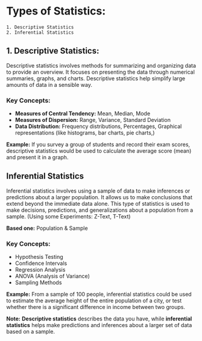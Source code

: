 # Types of Statistics:

    1. Descriptive Statistics
    2. Inferential Statistics

## 1. Descriptive Statistics:

Descriptive statistics involves methods for summarizing and organizing data to provide an overview. It focuses on presenting the data through numerical summaries, graphs, and charts. Descriptive statistics help simplify large amounts of data in a sensible way.

### Key Concepts:

- **Measures of Central Tendency:** Mean, Median, Mode
- **Measures of Dispersion:** Range, Variance, Standard Deviation
- **Data Distribution:** Frequency distributions, Percentages, Graphical representations (like histograms, bar charts, pie charts,)

**Example:** If you survey a group of students and record their exam scores, descriptive statistics would be used to calculate the average score (mean) and present it in a graph.

## Inferential Statistics

Inferential statistics involves using a sample of data to make inferences or predictions about a larger population. It allows us to make conclusions that extend beyond the immediate data alone. This type of statistics is used to make decisions, predictions, and generalizations about a population from a sample. (Using some Experiments: Z-Text, T-Text)

**Based one:** Population & Sample

### Key Concepts:

- Hypothesis Testing
- Confidence Intervals
- Regression Analysis
- ANOVA (Analysis of Variance)
- Sampling Methods

**Example:** From a sample of 100 people, inferential statistics could be used to estimate the average height of the entire population of a city, or test whether there is a significant difference in income between two groups.

**Note:**
**Descriptive statistics** describes the data you have, while **inferential statistics** helps make predictions and inferences about a larger set of data based on a sample.
